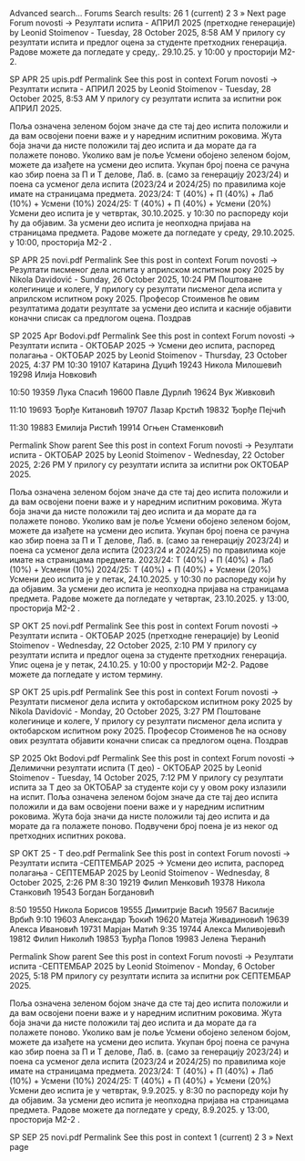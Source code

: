Advanced search...
Forums
Search results: 26
1
(current)
2
3
»
Next page
Forum novosti -> Резултати испита - АПРИЛ 2025 (претходне генерације)
by Leonid Stoimenov - Tuesday, 28 October 2025, 8:58 AM
У прилогу су резултати испита и предлог оцена за студенте претходних генерација.
Радове можете да погледате у среду,. 29.10.25. у 10:00 у просторији М2-2. 


SP APR 25 upis.pdf
Permalink
See this post in context
Forum novosti -> Резултати испита - АПРИЛ 2025
by Leonid Stoimenov - Tuesday, 28 October 2025, 8:53 AM
У прилогу су резултати испита за испитни рок АПРИЛ 2025.

Поља означена зеленом бојом значе да сте тај део испита положили и да вам освојени поени важе и у наредним испитним роковима.
Жута боја значи да нисте положили тај део испита и да морате да га полажете поново.
Уколико вам је поље Усмени обојено зеленом бојом, можете да изађете на усмени део испита.
Укупан број поена се рачуна као збир поена за П и Т делове, Лаб. в. (само за генерацију 2023/24) и поена са усменог дела испита (2023/24 и 2024/25) по правилима које имате на страницама предмета.
2023/24: Т (40%) + П (40%) + Лаб (10%) + Усмени (10%)
2024/25: Т (40%) + П (40%) + Усмени (20%)
Усмени део испита је у четвртак, 30.10.2025. у 10:30 по распореду који ћу да објавим. За усмени део испита је неопходна пријава на страницама предмета. 
Радове можете да погледате у среду, 29.10.2025. у 10:00, просторија М2-2 .

SP APR 25 novi.pdf
Permalink
See this post in context
Forum novosti -> Резултати писменог дела испита у априлском испитном року 2025
by Nikola Davidović - Sunday, 26 October 2025, 10:24 PM
Поштоване колегинице и колеге, 
У прилогу су резултати писменог дела испита у априлском испитном року 2025. Професор Стоименов ће овим резултатима додати резултате за усмени део испита и касније објавити коначни списак са предлогом оцена.
Поздрав

SP 2025 Apr Bodovi.pdf
Permalink
See this post in context
Forum novosti -> Резултати испита - ОКТОБАР 2025 -> Усмени део испита, распоред полагања - ОКТОБАР 2025
by Leonid Stoimenov - Thursday, 23 October 2025, 4:37 PM
10:30
19107 Катарина Дуцић
19243 Никола Милошевић
19298 Илија Новковић

10:50
19359 Лука Спасић
19600 Павле Дурлић
19624 Вук Живковић

11:10
19693 Ђорђе Китановић
19707 Лазар Крстић
19832 Ђорђе Пејчић

11:30
19883 Емилија Ристић
19914 Огњен Стаменковић

Permalink
Show parent
See this post in context
Forum novosti -> Резултати испита - ОКТОБАР 2025
by Leonid Stoimenov - Wednesday, 22 October 2025, 2:26 PM
У прилогу су резултати испита за испитни рок ОКТОБАР 2025.

Поља означена зеленом бојом значе да сте тај део испита положили и да вам освојени поени важе и у наредним испитним роковима.
Жута боја значи да нисте положили тај део испита и да морате да га полажете поново.
Уколико вам је поље Усмени обојено зеленом бојом, можете да изађете на усмени део испита.
Укупан број поена се рачуна као збир поена за П и Т делове, Лаб. в. (само за генерацију 2023/24) и поена са усменог дела испита (2023/24 и 2024/25) по правилима које имате на страницама предмета.
2023/24: Т (40%) + П (40%) + Лаб (10%) + Усмени (10%)
2024/25: Т (40%) + П (40%) + Усмени (20%)
Усмени део испита је у петак, 24.10.2025. у 10:30 по распореду који ћу да објавим. За усмени део испита је неопходна пријава на страницама предмета. 
Радове можете да погледате у четвртак, 23.10.2025. у 13:00, просторија М2-2 .


SP OKT 25 novi.pdf
Permalink
See this post in context
Forum novosti -> Резултати испита - ОКТОБАР 2025 (претходне генерације)
by Leonid Stoimenov - Wednesday, 22 October 2025, 2:10 PM
У прилогу су резултати испита и предлог оцена за студенте претходних генерација.
Упис оцена је у петак, 24.10.25. у 10:00 у просторији М2-2.
Радове можете да погледате у истом термину. 

SP OKT 25 upis.pdf
Permalink
See this post in context
Forum novosti -> Резултати писменог дела испита у октобарском испитном року 2025
by Nikola Davidović - Monday, 20 October 2025, 3:27 PM
Поштоване колегинице и колеге, 
У прилогу су резултати писменог дела испита у октобарском испитном року 2025. Професор Стоименов ће на основу ових резултата објавити коначни списак са предлогом оцена.
Поздрав

SP 2025 Okt Bodovi.pdf
Permalink
See this post in context
Forum novosti -> Делимични резултати испита (Т део) - ОКТОБАР 2025
by Leonid Stoimenov - Tuesday, 14 October 2025, 7:12 PM
У прилогу су резултати испита за Т део за ОКТОБАР за студенте који су у овом року излазили на испит.
Поља означена зеленом бојом значе да сте тај део испита положили и да вам освојени поени важе и у наредним испитним роковима. Жута боја значи да нисте положили тај део испита и да морате да га полажете поново.
Подвучени број поена је из неког од претходних испитних рокова.

SP OKT 25 - T deo.pdf
Permalink
See this post in context
Forum novosti -> Резултати испита -СЕПТЕМБАР 2025 -> Усмени део испита, распоред полагања - СЕПТЕМБАР 2025
by Leonid Stoimenov - Wednesday, 8 October 2025, 2:26 PM
8:30
19219 Филип Менковић
19378 Никола Станковић
19543 Богдан Богдановић

8:50
19550 Никола Борисов
19555 Димитрије Васић
19567 Василије Врбић
9:10
19603 Александар Ђокић
19620 Матеја Живадиновић
19639 Алекса Ивановић
19731 Марјан Матић
9:35
19744 Алекса Миливојевић
19812 Филип Николић
19853 Ђурђа Попов
19983 Јелена Ћеранић

Permalink
Show parent
See this post in context
Forum novosti -> Резултати испита -СЕПТЕМБАР 2025
by Leonid Stoimenov - Monday, 6 October 2025, 5:18 PM
 прилогу су резултати испита за испитни рок СЕПТЕМБАР 2025.

Поља означена зеленом бојом значе да сте тај део испита положили и да вам освојени поени важе и у наредним испитним роковима.
Жута боја значи да нисте положили тај део испита и да морате да га полажете поново.
Уколико вам је поље Усмени обојено зеленом бојом, можете да изађете на усмени део испита.
Укупан број поена се рачуна као збир поена за П и Т делове, Лаб. в. (само за генерацију 2023/24) и поена са усменог дела испита (2023/24 и 2024/25) по правилима које имате на страницама предмета.
2023/24: Т (40%) + П (40%) + Лаб (10%) + Усмени (10%)
2024/25: Т (40%) + П (40%) + Усмени (20%)
Усмени део испита је у четвртак, 9.9.2025. у 8:30 по распореду који ћу да објавим. За усмени део испита је неопходна пријава на страницама предмета. 
Радове можете да погледате у среду, 8.9.2025. у 13:00, просторија М2-2 .


SP SEP 25 novi.pdf
Permalink
See this post in context
1
(current)
2
3
»
Next page